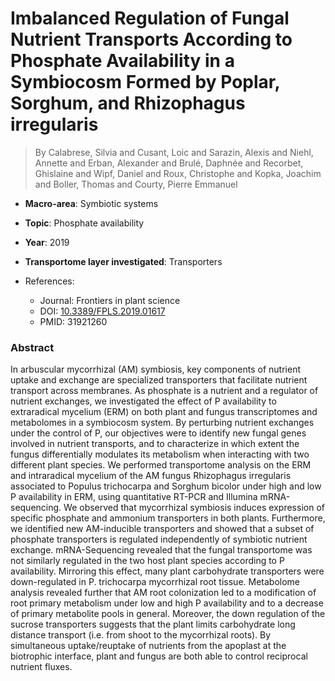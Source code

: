 # Imbalanced Regulation of Fungal Nutrient Transports According to Phosphate Availability in a Symbiocosm Formed by Poplar, Sorghum, and Rhizophagus irregularis

> By Calabrese, Silvia and Cusant, Loic and Sarazin, Alexis and Niehl, Annette and Erban, Alexander and Brulé, Daphnée and Recorbet, Ghislaine and Wipf, Daniel and Roux, Christophe and Kopka, Joachim and Boller, Thomas and Courty, Pierre Emmanuel

- **Macro-area**: Symbiotic systems
- **Topic**: Phosphate availability
- **Year**: 2019
- **Transportome layer investigated**: Transporters

- References:
  - Journal: Frontiers in plant science
  - DOI: [10.3389/FPLS.2019.01617](https://doi.org/10.3389/FPLS.2019.01617)
  - PMID: 31921260

### Abstract

In arbuscular mycorrhizal (AM) symbiosis, key components of nutrient uptake and exchange are specialized transporters that facilitate nutrient transport across membranes. As phosphate is a nutrient and a regulator of nutrient exchanges, we investigated the effect of P availability to extraradical mycelium (ERM) on both plant and fungus transcriptomes and metabolomes in a symbiocosm system. By perturbing nutrient exchanges under the control of P, our objectives were to identify new fungal genes involved in nutrient transports, and to characterize in which extent the fungus differentially modulates its metabolism when interacting with two different plant species. We performed transportome analysis on the ERM and intraradical mycelium of the AM fungus Rhizophagus irregularis associated to Populus trichocarpa and Sorghum bicolor under high and low P availability in ERM, using quantitative RT-PCR and Illumina mRNA-sequencing. We observed that mycorrhizal symbiosis induces expression of specific phosphate and ammonium transporters in both plants. Furthermore, we identified new AM-inducible transporters and showed that a subset of phosphate transporters is regulated independently of symbiotic nutrient exchange. mRNA-Sequencing revealed that the fungal transportome was not similarly regulated in the two host plant species according to P availability. Mirroring this effect, many plant carbohydrate transporters were down-regulated in P. trichocarpa mycorrhizal root tissue. Metabolome analysis revealed further that AM root colonization led to a modification of root primary metabolism under low and high P availability and to a decrease of primary metabolite pools in general. Moreover, the down regulation of the sucrose transporters suggests that the plant limits carbohydrate long distance transport (i.e. from shoot to the mycorrhizal roots). By simultaneous uptake/reuptake of nutrients from the apoplast at the biotrophic interface, plant and fungus are both able to control reciprocal nutrient fluxes.
